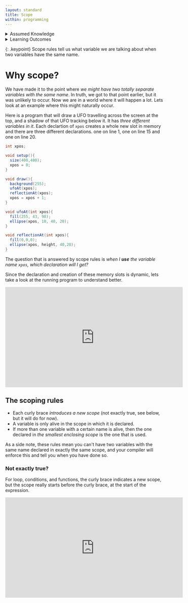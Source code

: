 ```yaml
---
layout: standard
title: Scope
within: programming
---
```


<details class="prereq" markdown="1"><summary>Assumed Knowledge</summary>

  * [Variables](/programming/variables.html)
  * [Conditions](/programming/conditions.html)
  * [Loops](/programming/loops.html)
  * [Functions](/programming/functions.html)

</details>

<details class="outcomes" markdown="1"><summary>Learning Outcomes</summary>

  * Identify different scopes in a program
  * Identify which variable _declarations_ correspond to each variable _use_.

</details>

{: .keypoint}
Scope rules tell us what variable we are talking about when two variables have the same name.

# Why scope?

We have made it to the point where _we might have two totally separate variables with the same name_.  In truth, we got to that point earlier, but it was unlikely to occur.  Now we are in a world where it will happen a lot.  Lets look at an example where this might naturally occur.

Here is a program that will draw a UFO travelling across the screen at the top, and a shadow of that UFO tracking below it.  It has _three different variables in it_.  Each declartion of `xpos` creates a whole new slot in memory and there are three different declarations.  one on line 1, one on line 15 and one on line 20.

```java
int xpos;

void setup(){
  size(400,400);
  xpos = 0;
}

void draw(){
  background(255);
  ufoAt(xpos);
  reflectionAt(xpos);
  xpos = xpos + 1;
}

void ufoAt(int xpos){
  fill(255, 43, 98);
  ellipse(xpos, 10, 40, 20);
}

void reflectionAt(int xpos){
  fill(0,0,0);
  ellipse(xpos, height, 40,20);
}
```

The question that is answered by scope rules is _when I **use** the variable name `xpos`, which declaration will I get?_

Since the declaration and creation of these memory slots is dynamic, lets take a look at the running program to understand better.

<iframe width="560" height="315" src="https://www.youtube.com/embed/56eW-Ti88Nc" frameborder="0" allow="accelerometer; autoplay; encrypted-media; gyroscope; picture-in-picture" allowfullscreen></iframe>

## The scoping rules

  * Each curly brace _introduces a new scope_ (not exactly true, see below, but it will do for now).
  * A variable is only alive in the scope in which it is declared.
  * If more than one variable with a certain name is alive, then the one declared in _the smallest enclosing scope_ is the one that is used.

As a side note, these rules mean you can't have two variables with the same name declared in exactly the same scope, and your compiler will enforce this and tell you when you have done so.

### Not exactly true?

For loop, conditions, and functions, the curly brace indicates a new scope, but the scope really starts before the curly brace, at the start of the expression.

<iframe width="560" height="315" src="https://www.youtube.com/embed/pC7RUmHL2KY" frameborder="0" allow="accelerometer; autoplay; encrypted-media; gyroscope; picture-in-picture" allowfullscreen></iframe>

